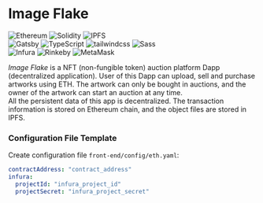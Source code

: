 # Image Flake

![Ethereum](https://img.shields.io/badge/-Ethereum-3C3C3D?logo=ethereum&logoColor=fff)
![Solidity](https://img.shields.io/badge/-Solidity-363636?logo=solidity&logoColor=fff)
![IPFS](https://img.shields.io/badge/-IPFS-65C2CB?logo=ipfs&logoColor=fff)  
![Gatsby](https://img.shields.io/badge/-Gatsby-663399?logo=gatsby&logoColor=fff)
![TypeScript](https://img.shields.io/badge/-TypeScript-3178c6?logo=typescript&logoColor=fff)
![tailwindcss](https://img.shields.io/badge/-tailwindcss-06b6d4?logo=tailwind%20css&logoColor=fff)
![Sass](https://img.shields.io/badge/-Sass-cc6699?logo=sass&logoColor=fff)  
![Infura](https://img.shields.io/badge/-Infura-FF6B4A?logoColor=fff)
![Rinkeby](https://img.shields.io/badge/-Rinkeby-000?logoColor=fff)
![MetaMask](https://img.shields.io/badge/-MetaMask-F6851B?logoColor=fff)  

*Image Flake* is a NFT (non-fungible token) auction platform Dapp (decentralized application). User of this Dapp can upload, sell and purchase artworks using ETH. The artwork can only be bought in auctions, and the owner of the artwork can start an auction at any time.  
All the persistent data of this app is decentralized. The transaction information is stored on Ethereum chain, and the object files are stored in IPFS.  

### Configuration File Template
Create configuration file `front-end/config/eth.yaml`:  
```yaml
contractAddress: "contract_address"
infura: 
  projectId: "infura_project_id"
  projectSecret: "infura_project_secret"
```
